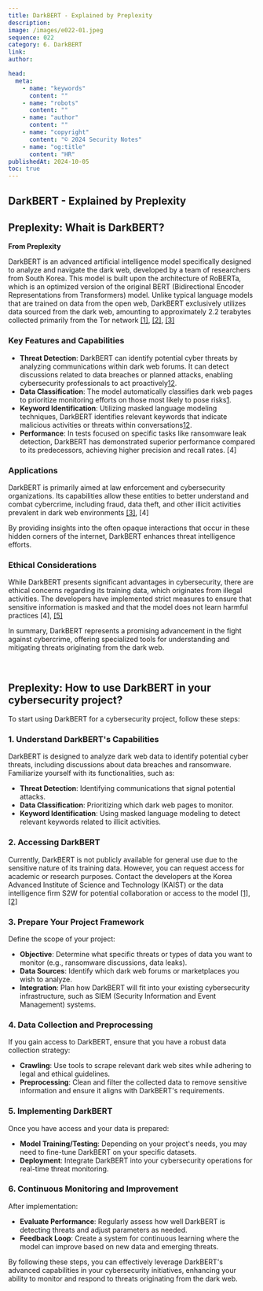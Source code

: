 ```yaml
---
title: DarkBERT - Explained by Preplexity
description:
image: /images/e022-01.jpeg
sequence: 022
category: 6. DarkBERT
link:
author:

head:
  meta:
    - name: "keywords"
      content: ""
    - name: "robots"
      content: ""
    - name: "author"
      content: ""
    - name: "copyright"
      content: "© 2024 Security Notes"
    - name: "og:title"
      content: "HR"
publishedAt: 2024-10-05
toc: true
---
```


## DarkBERT - Explained by Preplexity

## Preplexity: Whait is DarkBERT?

**From Preplexity**

DarkBERT is an advanced artificial intelligence model specifically designed to analyze and navigate the dark web, developed by a team of researchers from South Korea. This model is built upon the architecture of RoBERTa, which is an optimized version of the original BERT (Bidirectional Encoder Representations from Transformers) model. Unlike typical language models that are trained on data from the open web, DarkBERT exclusively utilizes data sourced from the dark web, amounting to approximately 2.2 terabytes collected primarily from the Tor network
[[1]](https://www.manageengine.com/log-management/cyber-security/darkBERT-dark-web.html),
[[2]](https://www.geeksforgeeks.org/darkbert-new-ai-trained-on-the-dark-web/),
[[3]](https://rogerbasler.ch/en/2023/06/24/what-is-darkbert/)

### **Key Features and Capabilities**

- **Threat Detection**: DarkBERT can identify potential cyber threats by analyzing communications within dark web forums. It can detect discussions related to data breaches or planned attacks, enabling cybersecurity professionals to act proactively[1](https://www.manageengine.com/log-management/cyber-security/darkBERT-dark-web.html)[2](https://www.geeksforgeeks.org/darkbert-new-ai-trained-on-the-dark-web/).
- **Data Classification**: The model automatically classifies dark web pages to prioritize monitoring efforts on those most likely to pose risks[1](https://www.manageengine.com/log-management/cyber-security/darkBERT-dark-web.html).
- **Keyword Identification**: Utilizing masked language modeling techniques, DarkBERT identifies relevant keywords that indicate malicious activities or threats within conversations[1](https://www.manageengine.com/log-management/cyber-security/darkBERT-dark-web.html)[2](https://www.geeksforgeeks.org/darkbert-new-ai-trained-on-the-dark-web/).
- **Performance**: In tests focused on specific tasks like ransomware leak detection, DarkBERT has demonstrated superior performance compared to its predecessors, achieving higher precision and recall rates.
  [4]

### **Applications**

DarkBERT is primarily aimed at law enforcement and cybersecurity organizations. Its capabilities allow these entities to better understand and combat cybercrime, including fraud, data theft, and other illicit activities prevalent in dark web environments
[[3]](https://rogerbasler.ch/en/2023/06/24/what-is-darkbert/),
[4]

By providing insights into the often opaque interactions that occur in these hidden corners of the internet, DarkBERT enhances threat intelligence efforts.

### **Ethical Considerations**

While DarkBERT presents significant advantages in cybersecurity, there are ethical concerns regarding its training data, which originates from illegal activities. The developers have implemented strict measures to ensure that sensitive information is masked and that the model does not learn harmful practices
[4],
[[5]](https://www.esecurityplanet.com/threats/fraudgpt-darkbert-darkbart/)

In summary, DarkBERT represents a promising advancement in the fight against cybercrime, offering specialized tools for understanding and mitigating threats originating from the dark web.

<br>

## Preplexity: How to use DarkBERT in your cybersecurity project?

To start using DarkBERT for a cybersecurity project, follow these steps:

### **1. Understand DarkBERT's Capabilities**

DarkBERT is designed to analyze dark web data to identify potential cyber threats, including discussions about data breaches and ransomware. Familiarize yourself with its functionalities, such as:

- **Threat Detection**: Identifying communications that signal potential attacks.
- **Data Classification**: Prioritizing which dark web pages to monitor.
- **Keyword Identification**: Using masked language modeling to detect relevant keywords related to illicit activities.

### **2. Accessing DarkBERT**

Currently, DarkBERT is not publicly available for general use due to the sensitive nature of its training data. However, you can request access for academic or research purposes. Contact the developers at the Korea Advanced Institute of Science and Technology (KAIST) or the data intelligence firm S2W for potential collaboration or access to the model
[[1]](https://www.spiceworks.com/tech/artificial-intelligence/news/darkbert-the-first-dark-web-trained-ai-is-here/),
[[2]](https://www.manageengine.com/log-management/cyber-security/darkBERT-dark-web.html)

### **3. Prepare Your Project Framework**

Define the scope of your project:

- **Objective**: Determine what specific threats or types of data you want to monitor (e.g., ransomware discussions, data leaks).
- **Data Sources**: Identify which dark web forums or marketplaces you wish to analyze.
- **Integration**: Plan how DarkBERT will fit into your existing cybersecurity infrastructure, such as SIEM (Security Information and Event Management) systems.

### **4. Data Collection and Preprocessing**

If you gain access to DarkBERT, ensure that you have a robust data collection strategy:

- **Crawling**: Use tools to scrape relevant dark web sites while adhering to legal and ethical guidelines.
- **Preprocessing**: Clean and filter the collected data to remove sensitive information and ensure it aligns with DarkBERT's requirements.

### **5. Implementing DarkBERT**

Once you have access and your data is prepared:

- **Model Training/Testing**: Depending on your project's needs, you may need to fine-tune DarkBERT on your specific datasets.
- **Deployment**: Integrate DarkBERT into your cybersecurity operations for real-time threat monitoring.

### **6. Continuous Monitoring and Improvement**

After implementation:

- **Evaluate Performance**: Regularly assess how well DarkBERT is detecting threats and adjust parameters as needed.
- **Feedback Loop**: Create a system for continuous learning where the model can improve based on new data and emerging threats.

By following these steps, you can effectively leverage DarkBERT's advanced capabilities in your cybersecurity initiatives, enhancing your ability to monitor and respond to threats originating from the dark web.
